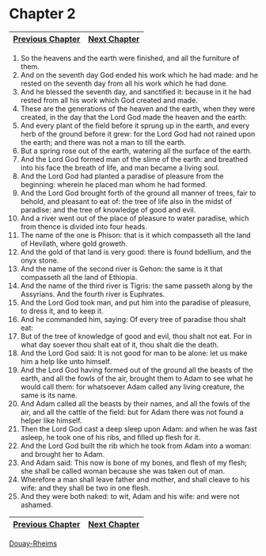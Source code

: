 # Chapter 2
| [Previous Chapter](Chapter%2001.md)| [Next Chapter](Chapter%2003.md) |
| --- | --- |
1. So the heavens and the earth were finished, and all the furniture of them.
2. And on the seventh day God ended his work which he had made: and he rested on the seventh day from all his work which he had done.
3. And he blessed the seventh day, and sanctified it: because in it he had rested from all his work which God created and made.
4. These are the generations of the heaven and the earth, when they were created, in the day that the Lord God made the heaven and the earth:
5. And every plant of the field before it sprung up in the earth, and every herb of the ground before it grew: for the Lord God had not rained upon the earth; and there was not a man to till the earth.
6. But a spring rose out of the earth, watering all the surface of the earth.
7. And the Lord God formed man of the slime of the earth: and breathed into his face the breath of life, and man became a living soul.
8. And the Lord God had planted a paradise of pleasure from the beginning: wherein he placed man whom he had formed.
9. And the Lord God brought forth of the ground all manner of trees, fair to behold, and pleasant to eat of: the tree of life also in the midst of paradise: and the tree of knowledge of good and evil.
10. And a river went out of the place of pleasure to water paradise, which from thence is divided into four heads.
11. The name of the one is Phison: that is it which compasseth all the land of Hevilath, where gold groweth.
12. And the gold of that land is very good: there is found bdellium, and the onyx stone.
13. And the name of the second river is Gehon: the same is it that compasseth all the land of Ethiopia.
14. And the name of the third river is Tigris: the same passeth along by the Assyrians. And the fourth river is Euphrates.
15. And the Lord God took man, and put him into the paradise of pleasure, to dress it, and to keep it.
16. And he commanded him, saying: Of every tree of paradise thou shalt eat:
17. But of the tree of knowledge of good and evil, thou shalt not eat. For in what day soever thou shalt eat of it, thou shalt die the death.
18. And the Lord God said: It is not good for man to be alone: let us make him a help like unto himself.
19. And the Lord God having formed out of the ground all the beasts of the earth, and all the fowls of the air, brought them to Adam to see what he would call them: for whatsoever Adam called any living creature, the same is its name.
20. And Adam called all the beasts by their names, and all the fowls of the air, and all the cattle of the field: but for Adam there was not found a helper like himself.
21. Then the Lord God cast a deep sleep upon Adam: and when he was fast asleep, he took one of his ribs, and filled up flesh for it.
22. And the Lord God built the rib which he took from Adam into a woman: and brought her to Adam.
23. And Adam said: This now is bone of my bones, and flesh of my flesh; she shall be called woman because she was taken out of man.
24. Wherefore a man shall leave father and mother, and shall cleave to his wife: and they shall be two in one flesh.
25. And they were both naked: to wit, Adam and his wife: and were not ashamed.

| [Previous Chapter](Chapter%2001.md)| [Next Chapter](Chapter%2003.md) |
| --- | --- |

[Douay-Rheims](../Douay-Rheimsindex.md)
